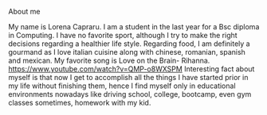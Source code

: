 About me

My name is Lorena Capraru. I am a student in the last year for a Bsc diploma in Computing. I have no favorite sport, although I try to make the right decisions regarding a healthier life style.
Regarding food, I am definitely a gourmand as I love italian cuisine along with chinese, romanian, spanish and mexican.
My favorite song is Love on the Brain- Rihanna. https://www.youtube.com/watch?v=QMP-o8WXSPM
Interesting fact about myself is that now I get to accomplish all the things I have started prior in my life without finishing them, hence I find myself only in educational environments nowadays like driving school, college, bootcamp, even gym classes sometimes, homework with my kid.
